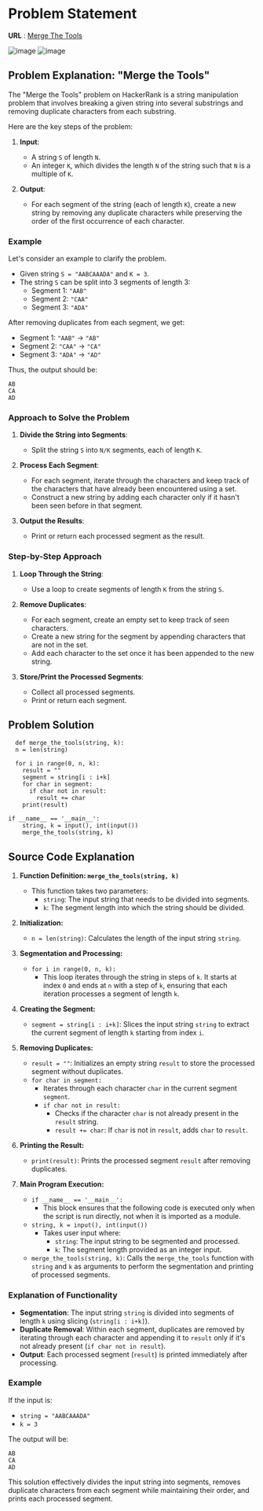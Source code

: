 # Problem Statement

**URL** : [Merge The Tools](https://www.hackerrank.com/challenges/merge-the-tools/problem?isFullScreen=true)

![image](https://github.com/user-attachments/assets/00fab7ea-253d-432c-b731-75fd0e154325)
![image](https://github.com/user-attachments/assets/a126614a-544e-409c-b1e2-47e73a534cb8)


## Problem Explanation: "Merge the Tools"

The "Merge the Tools" problem on HackerRank is a string manipulation problem that involves breaking a given string into several substrings and removing duplicate characters from each substring.

Here are the key steps of the problem:

1.  **Input**:
    
    -   A string `S` of length `N`.
    -   An integer `K`, which divides the length `N` of the string such that `N` is a multiple of `K`.
2.  **Output**:
    
    -   For each segment of the string (each of length `K`), create a new string by removing any duplicate characters while preserving the order of the first occurrence of each character.

### Example

Let's consider an example to clarify the problem.

-   Given string `S = "AABCAAADA"` and `K = 3`.
-   The string `S` can be split into 3 segments of length 3:
    -   Segment 1: `"AAB"`
    -   Segment 2: `"CAA"`
    -   Segment 3: `"ADA"`

After removing duplicates from each segment, we get:

-   Segment 1: `"AAB"` → `"AB"`
-   Segment 2: `"CAA"` → `"CA"`
-   Segment 3: `"ADA"` → `"AD"`

Thus, the output should be:

```
AB
CA
AD
``` 

### Approach to Solve the Problem

1.  **Divide the String into Segments**:
    
    -   Split the string `S` into `N/K` segments, each of length `K`.
2.  **Process Each Segment**:
    
    -   For each segment, iterate through the characters and keep track of the characters that have already been encountered using a set.
    -   Construct a new string by adding each character only if it hasn't been seen before in that segment.
3.  **Output the Results**:
    
    -   Print or return each processed segment as the result.

### Step-by-Step Approach

1.  **Loop Through the String**:
    
    -   Use a loop to create segments of length `K` from the string `S`.
2.  **Remove Duplicates**:
    
    -   For each segment, create an empty set to keep track of seen characters.
    -   Create a new string for the segment by appending characters that are not in the set.
    -   Add each character to the set once it has been appended to the new string.
3.  **Store/Print the Processed Segments**:
    
    -   Collect all processed segments.
    -   Print or return each segment.
## Problem Solution 

```
  def merge_the_tools(string, k):
  n = len(string)
  
  for i in range(0, n, k):
    result = ""
    segment = string[i : i+k]
    for char in segment:
      if char not in result:
        result += char
    print(result)

if __name__ == '__main__':
    string, k = input(), int(input())
    merge_the_tools(string, k)
```
## Source Code Explanation
1.  **Function Definition: `merge_the_tools(string, k)`**
    
    -   This function takes two parameters:
        -   `string`: The input string that needs to be divided into segments.
        -   `k`: The segment length into which the string should be divided.
2.  **Initialization:**
    
    -   `n = len(string)`: Calculates the length of the input string `string`.
3.  **Segmentation and Processing:**
    
    -   `for i in range(0, n, k):`
        -   This loop iterates through the string in steps of `k`. It starts at index `0` and ends at `n` with a step of `k`, ensuring that each iteration processes a segment of length `k`.
4.  **Creating the Segment:**
    
    -   `segment = string[i : i+k]`: Slices the input string `string` to extract the current segment of length `k` starting from index `i`.
5.  **Removing Duplicates:**
    
    -   `result = ""`: Initializes an empty string `result` to store the processed segment without duplicates.
    -   `for char in segment:`
        -   Iterates through each character `char` in the current segment `segment`.
        -   `if char not in result:`
            -   Checks if the character `char` is not already present in the `result` string.
            -   `result += char`: If `char` is not in `result`, adds `char` to `result`.
6.  **Printing the Result:**
    
    -   `print(result)`: Prints the processed segment `result` after removing duplicates.
7.  **Main Program Execution:**
    
    -   `if __name__ == '__main__':`
        -   This block ensures that the following code is executed only when the script is run directly, not when it is imported as a module.
    -   `string, k = input(), int(input())`
        -   Takes user input where:
            -   `string`: The input string to be segmented and processed.
            -   `k`: The segment length provided as an integer input.
    -   `merge_the_tools(string, k)`: Calls the `merge_the_tools` function with `string` and `k` as arguments to perform the segmentation and printing of processed segments.

### Explanation of Functionality

-   **Segmentation**: The input string `string` is divided into segments of length `k` using slicing (`string[i : i+k]`).
-   **Duplicate Removal**: Within each segment, duplicates are removed by iterating through each character and appending it to `result` only if it's not already present (`if char not in result`).
-   **Output**: Each processed segment (`result`) is printed immediately after processing.

### Example

If the input is:

-   `string = "AABCAAADA"`
-   `k = 3`

The output will be:

```
AB
CA
AD
``` 

This solution effectively divides the input string into segments, removes duplicate characters from each segment while maintaining their order, and prints each processed segment.
